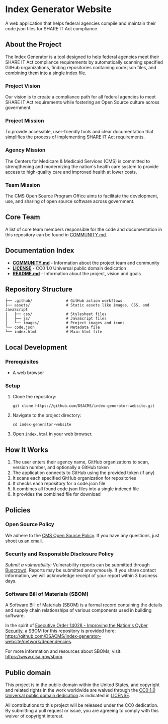 # Index Generator Website

A web application that helps federal agencies compile and maintain their code.json files for SHARE IT Act compliance.

## About the Project

The Index Generator is a tool designed to help federal agencies meet their SHARE IT Act compliance requirements by automatically scanning specified GitHub organizations, finding repositories containing code.json files, and combining them into a single index file.

### Project Vision

Our vision is to create a compliance path for all federal agencies to meet SHARE IT Act requirements while fostering an Open Source culture across government.

### Project Mission

To provide accessible, user-friendly tools and clear documentation that simplifies the process of implementing SHARE IT Act requirements.

### Agency Mission

The Centers for Medicare & Medicaid Services (CMS) is committed to strengthening and modernizing the nation's health care system to provide access to high-quality care and improved health at lower costs.

### Team Mission

The CMS Open Source Program Office aims to facilitate the development, use, and sharing of open source software across government.

## Core Team

A list of core team members responsible for the code and documentation in this repository can be found in [COMMUNITY.md](COMMUNITY.md).

## Documentation Index

- **[COMMUNITY.md](COMMUNITY.md)** - Information about the project team and community
- **[LICENSE](LICENSE)** - CC0 1.0 Universal public domain dedication
- **[README.md](README.md)** - Information about the project, vision and goals

## Repository Structure

```
├── .github/               # GitHub action workflows
├── assets/                # Static assets like images, CSS, and JavaScript
│   ├── css/               # Stylesheet files
│   ├── js/                # JavaScript files
│   └── images/            # Project images and icons
└── code.json              # Metadata file
└── index.html             # Main html file
```

## Local Development

### Prerequisites

- A web browser

### Setup

1. Clone the repository:
   ```
   git clone https://github.com/DSACMS/index-generator-website.git
   ```

2. Navigate to the project directory:
   ```
   cd index-generator-website
   ```

3. Open `index.html` in your web browser.

## How It Works

1. The user enters their agency name, GitHub organizations to scan, version number, and optionally a GitHub token
2. The application connects to GitHub using the provided token (if any)
3. It scans each specified GitHub organization for repositories
4. It checks each repository for a code.json file
5. It combines all found code.json files into a single indexed file
6. It provides the combined file for download

## Policies

### Open Source Policy

We adhere to the [CMS Open Source Policy](https://github.com/CMSGov/cms-open-source-policy). If you have any questions, just [shoot us an email](mailto:opensource@cms.hhs.gov).

### Security and Responsible Disclosure Policy

_Submit a vulnerability:_ Vulnerability reports can be submitted through [Bugcrowd](https://bugcrowd.com/cms-vdp). Reports may be submitted anonymously. If you share contact information, we will acknowledge receipt of your report within 3 business days.

### Software Bill of Materials (SBOM)

A Software Bill of Materials (SBOM) is a formal record containing the details and supply chain relationships of various components used in building software.

In the spirit of [Executive Order 14028 - Improving the Nation's Cyber Security](https://www.gsa.gov/technology/it-contract-vehicles-and-purchasing-programs/information-technology-category/it-security/executive-order-14028), a SBOM for this repository is provided here: https://github.com/DSACMS/index-generator-website/network/dependencies.

For more information and resources about SBOMs, visit: https://www.cisa.gov/sbom.

## Public domain

This project is in the public domain within the United States, and copyright and related rights in the work worldwide are waived through the [CC0 1.0 Universal public domain dedication](https://creativecommons.org/publicdomain/zero/1.0/) as indicated in [LICENSE](LICENSE).

All contributions to this project will be released under the CC0 dedication. By submitting a pull request or issue, you are agreeing to comply with this waiver of copyright interest.